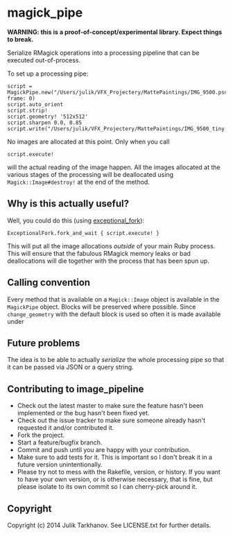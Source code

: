 # magick_pipe

**WARNING: this is a proof-of-concept/experimental library. Expect things to break.**

Serialize RMagick operations into a processing pipeline that can be executed out-of-process.

To set up a processing pipe:

    script = MagickPipe.new("/Users/julik/VFX_Projectery/MattePaintings/IMG_9500.psd", frame: 0)
    script.auto_orient
    script.strip!
    script.geometry! '512x512'
    script.sharpen 0.0, 0.85
    script.write("/Users/julik/VFX_Projectery/MattePaintings/IMG_9500_tiny.png")
  
No images are allocated at this point. Only when you call

    script.execute!

will the actual reading of the image happen. All the images allocated at the various stages
of the processing will be deallocated using `Magick::Image#destroy!` at the end of the method.

## Why is this actually useful?

Well, you could do this (using [exceptional_fork](https://github.com/julik/exceptional_fork)):

    ExceptionalFork.fork_and_wait { script.execute! }
  
This will put all the image allocations _outside_ of your main Ruby process. This will ensure
that the fabulous RMagick memory leaks or bad deallocations will die together with the process
that has been spun up.

## Calling convention

Every method that is available on a `Magick::Image` object is available in the `MagickPipe`
object. Blocks will be preserved where possible. Since `change_geometry` with the default block is
used so often it is made available under 

## Future problems

The idea is to be able to actually _serialize_ the whole processing pipe so that it can be
passed via JSON or a query string.

## Contributing to image_pipeline
 
* Check out the latest master to make sure the feature hasn't been implemented or the bug hasn't been fixed yet.
* Check out the issue tracker to make sure someone already hasn't requested it and/or contributed it.
* Fork the project.
* Start a feature/bugfix branch.
* Commit and push until you are happy with your contribution.
* Make sure to add tests for it. This is important so I don't break it in a future version unintentionally.
* Please try not to mess with the Rakefile, version, or history. If you want to have your own version, or is otherwise necessary, that is fine, but please isolate to its own commit so I can cherry-pick around it.

## Copyright

Copyright (c) 2014 Julik Tarkhanov. See LICENSE.txt for
further details.

